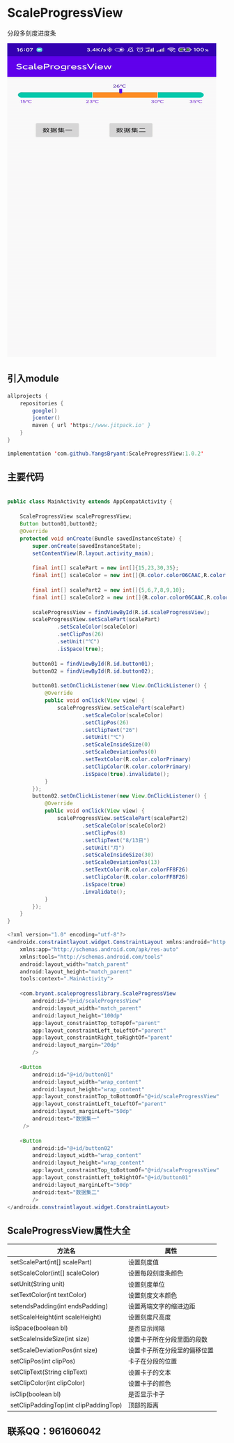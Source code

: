 # ScaleProgressView
分段多刻度进度条

![这是一张图片](https://github.com/YangsBryant/ScaleProgressView/blob/master/xctqb-f9nf5.gif)

## 引入module
```java
allprojects {
    repositories {
        google()
        jcenter()
        maven { url 'https://www.jitpack.io' }
    }
}
```

```java
implementation 'com.github.YangsBryant:ScaleProgressView:1.0.2'
```

## 主要代码
```java

public class MainActivity extends AppCompatActivity {

    ScaleProgressView scaleProgressView;
    Button button01,button02;
    @Override
    protected void onCreate(Bundle savedInstanceState) {
        super.onCreate(savedInstanceState);
        setContentView(R.layout.activity_main);

        final int[] scalePart = new int[]{15,23,30,35};
        final int[] scaleColor = new int[]{R.color.color06CAAC,R.color.colorFF8F26,R.color.color06CAAC};

        final int[] scalePart2 = new int[]{5,6,7,8,9,10};
        final int[] scaleColor2 = new int[]{R.color.color06CAAC,R.color.colorFF8F26,R.color.color06CAAC,R.color.colorFF8F26,R.color.color06CAAC};

        scaleProgressView = findViewById(R.id.scaleProgressView);
        scaleProgressView.setScalePart(scalePart)
                .setScaleColor(scaleColor)
                .setClipPos(26)
                .setUnit("℃")
                .isSpace(true);

        button01 = findViewById(R.id.button01);
        button02 = findViewById(R.id.button02);

        button01.setOnClickListener(new View.OnClickListener() {
            @Override
            public void onClick(View view) {
                scaleProgressView.setScalePart(scalePart)
                        .setScaleColor(scaleColor)
                        .setClipPos(26)
                        .setClipText("26")
                        .setUnit("℃")
                        .setScaleInsideSize(0)
                        .setScaleDeviationPos(0)
                        .setTextColor(R.color.colorPrimary)
                        .setClipColor(R.color.colorPrimary)
                        .isSpace(true).invalidate();
            }
        });
        button02.setOnClickListener(new View.OnClickListener() {
            @Override
            public void onClick(View view) {
                scaleProgressView.setScalePart(scalePart2)
                        .setScaleColor(scaleColor2)
                        .setClipPos(8)
                        .setClipText("8/13日")
                        .setUnit("月")
                        .setScaleInsideSize(30)
                        .setScaleDeviationPos(13)
                        .setTextColor(R.color.colorFF8F26)
                        .setClipColor(R.color.colorFF8F26)
                        .isSpace(true)
                        .invalidate();
            }
        });
    }
}
```

```java
<?xml version="1.0" encoding="utf-8"?>
<androidx.constraintlayout.widget.ConstraintLayout xmlns:android="http://schemas.android.com/apk/res/android"
    xmlns:app="http://schemas.android.com/apk/res-auto"
    xmlns:tools="http://schemas.android.com/tools"
    android:layout_width="match_parent"
    android:layout_height="match_parent"
    tools:context=".MainActivity">

    <com.bryant.scaleprogresslibrary.ScaleProgressView
        android:id="@+id/scaleProgressView"
        android:layout_width="match_parent"
        android:layout_height="100dp"
        app:layout_constraintTop_toTopOf="parent"
        app:layout_constraintLeft_toLeftOf="parent"
        app:layout_constraintRight_toRightOf="parent"
        android:layout_margin="20dp"
        />

    <Button
        android:id="@+id/button01"
        android:layout_width="wrap_content"
        android:layout_height="wrap_content"
        app:layout_constraintTop_toBottomOf="@+id/scaleProgressView"
        app:layout_constraintLeft_toLeftOf="parent"
        android:layout_marginLeft="50dp"
        android:text="数据集一"
     />

    <Button
        android:id="@+id/button02"
        android:layout_width="wrap_content"
        android:layout_height="wrap_content"
        app:layout_constraintTop_toBottomOf="@+id/scaleProgressView"
        app:layout_constraintLeft_toRightOf="@+id/button01"
        android:layout_marginLeft="50dp"
        android:text="数据集二"
        />
</androidx.constraintlayout.widget.ConstraintLayout>
```

## ScaleProgressView属性大全
方法名 | 属性
--------- | -------------
setScalePart(int[] scalePart) | 设置刻度值
setScaleColor(int[] scaleColor) | 设置每段刻度条颜色
setUnit(String unit) | 设置刻度单位
setTextColor(int textColor) | 设置刻度文本颜色
setendsPadding(int endsPadding) | 设置两端文字的缩进边距
setScaleHeight(int scaleHeight) | 设置刻度尺高度
isSpace(boolean bl) | 是否显示间隔
setScaleInsideSize(int size) | 设置卡子所在分段里面的段数
setScaleDeviationPos(int size) | 设置卡子所在分段里的偏移位置
setClipPos(int clipPos) | 卡子在分段的位置
setClipText(String clipText) | 设置卡子的文本
setClipColor(int clipColor) | 设置卡子的颜色
isClip(boolean bl) | 是否显示卡子
setClipPaddingTop(int clipPaddingTop) | 顶部的距离

## 联系QQ：961606042
